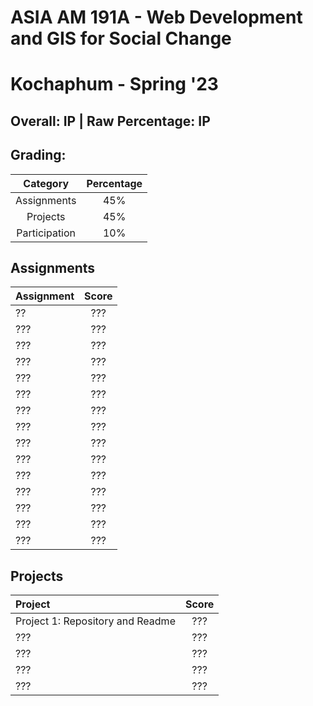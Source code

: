 # ASIA AM 191A - Web Development and GIS for Social Change

# Kochaphum - Spring '23

## Overall: IP | Raw Percentage: IP

## Grading:

|   Category    | Percentage |
| :-----------: | :--------: |
|  Assignments  |    45%     |
|   Projects    |    45%     |
| Participation |    10%     |

## Assignments

| Assignment | Score |
| :--------- | :---: |
| ??         |  ???  |
| ???        |  ???  |
| ???        |  ???  |
| ???        |  ???  |
| ???        |  ???  |
| ???        |  ???  |
| ???        |  ???  |
| ???        |  ???  |
| ???        |  ???  |
| ???        |  ???  |
| ???        |  ???  |
| ???        |  ???  |
| ???        |  ???  |
| ???        |  ???  |
| ???        |  ???  |

## Projects

| Project                          | Score |
| :------------------------------- | :---: |
| Project 1: Repository and Readme |  ???  |
| ???                              |  ???  |
| ???                              |  ???  |
| ???                              |  ???  |
| ???                              |  ???  |

